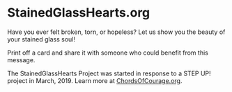 # StainedGlassHearts.org

Have you ever felt broken, torn, or hopeless? Let us show you the beauty of your stained glass soul!

Print off a card and share it with someone who could benefit from this message.

The StainedGlassHearts Project was started in response to a STEP UP! project in March, 2019. Learn more at [ChordsOfCourage.org](https://ChordsOfCourage.org).
